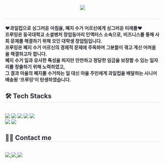 <div align= "center">
    <img src="https://capsule-render.vercel.app/api?type=wave&color=ff9029&height=120&text=안녕하세요,%20프루잉입니다.&animation=fadeIn&fontColor=000000&fontSize=40" />
    </div>
    <div style="text-align: left;"> 
    <h2 style="border-bottom: 1px solid #d8dee4; color: #282d33;">  </h2>  
    <div style="font-weight: 700; font-size: 15px; text-align: left; color: #282d33;"> ❤️과일컵으로 싱그러운 아침을, 폐지 수거 어르신에게 싱그러운 미래를❤️<br/>프루잉은 동국대학교 소셜벤처 창업동아리 인액터스 소속으로, 비즈니스를 통해 사회 문제를 해결하기 위해 모인 대학생 창업팀입니다. <br/>프루잉은 폐지 수거 어르신의 경제적 문제에 주목하여 그분들이 겪고 계신 어려움을 해결하고자 합니다.<br/>폐지 수거 일과 유사한 특성을 띄지만 안전하고 정당한 임금을 보장할 수 있는 일자리를 창출하기 위해 노력하였고, <br/>그 결과 마을의 폐지를 수거하는 일 대신 마을 주민에게 과일컵을 배달하는 시니어 배송원 ‘프루잉’이 탄생하였습니다. </div> 
    </div>
    <div style="text-align: left;">
    <h2 style="border-bottom: 1px solid #d8dee4; color: #282d33;"> 🛠️ Tech Stacks </h2> <br> 
    <div style="margin: ; text-align: left;" "text-align: left;"> <img src="https://img.shields.io/badge/React-61DAFB?style=for-the-badge&logo=React&logoColor=white">
          <img src="https://img.shields.io/badge/Amazon AWS-232F3E?style=for-the-badge&logo=Amazon AWS&logoColor=white">
          <img src="https://img.shields.io/badge/Github-181717?style=for-the-badge&logo=Github&logoColor=white">
          <img src="https://img.shields.io/badge/HTML5-E34F26?style=for-the-badge&logo=HTML5&logoColor=white">
          <img src="https://img.shields.io/badge/CSS3-1572B6?style=for-the-badge&logo=CSS3&logoColor=white">
          <br/><img src="https://img.shields.io/badge/Netlify-00C7B7?style=for-the-badge&logo=Netlify&logoColor=white">
          <img src="https://img.shields.io/badge/Javascript-F7DF1E?style=for-the-badge&logo=Javascript&logoColor=white">
          </div>
    </div>
    <div style="text-align: left;">
    <h2 style="border-bottom: 1px solid #d8dee4; color: #282d33;"> 🧑‍💻 Contact me </h2> <br> 
    <div style="text-align: left;"> <a href=https://velog.io/@yunssup/posts> <img src="https://img.shields.io/badge/Velog-20C997?style=for-the-badge&logo=Velog&logoColor=white&link=https://velog.io/@yunssup/posts"> </a>
         <a href=https://blog.naver.com/fruitingofficial> <img src="https://img.shields.io/badge/Naver-03C75A?style=for-the-badge&logo=Naver&logoColor=white&link=https://blog.naver.com/fruitingofficial"> </a>
         <a href=https://www.instagram.com/fruitingofficial?igsh=MTFkazRjMHRka2tjYg==> <img src="https://img.shields.io/badge/Instagram-E4405F?style=for-the-badge&logo=Instagram&logoColor=white&link=https://www.instagram.com/fruitingofficial?igsh=MTFkazRjMHRka2tjYg=="> </a>
          </div>  <br> 
    <div style="text-align: left;">  </div> 
    </div>
